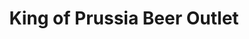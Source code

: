---
title: "King of Prussia Beer Outlet"
url: /king-of-prussia/king-of-prussia-beer-outlet/
shop: Spirituosen
---